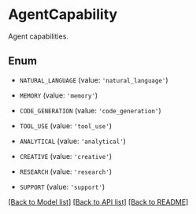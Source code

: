 # AgentCapability

Agent capabilities.

## Enum

* `NATURAL_LANGUAGE` (value: `'natural_language'`)

* `MEMORY` (value: `'memory'`)

* `CODE_GENERATION` (value: `'code_generation'`)

* `TOOL_USE` (value: `'tool_use'`)

* `ANALYTICAL` (value: `'analytical'`)

* `CREATIVE` (value: `'creative'`)

* `RESEARCH` (value: `'research'`)

* `SUPPORT` (value: `'support'`)

[[Back to Model list]](../README.md#documentation-for-models) [[Back to API list]](../README.md#documentation-for-api-endpoints) [[Back to README]](../README.md)


